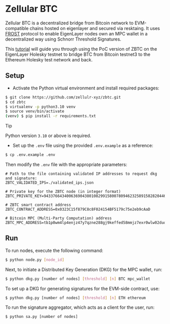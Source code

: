 
# Zellular BTC

Zellular BTC is a decentralized bridge from Bitcoin network to EVM-compatible chains hosted on eigenlayer and secured via resktaing. It uses [FROST](https://eprint.iacr.org/2020/852.pdf) protocol to enable EigenLayer nodes own an MPC wallet in a decentralized way using Schnorr Threshold Signatures.

This [tutorial](https://github.com/zellular-xyz/zbtc/wiki/How-to-Use-ZBTC) will guide you through using the PoC version of ZBTC on the EigenLayer Holesky testnet to bridge BTC from Bitcoin testnet3 to the Ethereum Holesky test network and back.

## Setup

- Activate the Python virtual environment and install required packages:

```bash
$ git clone https://github.com/zellulr-xyz/zbtc.git
$ cd zbtc
$ virtualenv -p python3.10 venv
$ source venv/bin/activate
(venv) $ pip install -r requirements.txt
```

> [!TIP]
> Python version `3.10` or above is required.

- Set up the `.env` file using the provided `.env.example` as a reference:

```bash
$ cp .env.example .env
```

Then modify the `.env` file with the appropriate parameters:

```
# Path to the file containing validated IP addresses to request dkg and signature:
ZBTC_VALIDATED_IPS=./validated_ips.json

# Private key for the ZBTC node (in integer format)
ZBTC_PRIVATE_KEY=94337664340063690438010829915800780946232589158282044690319564900000952004167

# ZBTC smart contract address
ZBTC_CONTRACT_ADDRESS=0x0323C15f879C8c8F024154BF5179c75e2eb9cAaD

# Bitcoin MPC (Multi-Party Computation) address
ZBTC_MPC_ADDRESS=tb1p0wm4lp4enjz47y7qzne288gj9keffed58mmjz7exr0wlw02duq3ssw7y20
```

## Run

To run nodes, execute the following command:

```bash
$ python node.py [node_id]
```

Next, to initiate a Distributed Key Generation (DKG) for the MPC wallet, run:

```bash
$ python dkg.py [number of nodes] [threshold] [n] BTC mpc_wallet 
```

To set up a DKG for generating signatures for the EVM-side contract, use:

```bash
$ python dkg.py [number of nodes] [threshold] [n] ETH ethereum 
```

To run the signature aggregator, which acts as a client for the user, run:

```bash
$ python sa.py [number of nodes]
```
